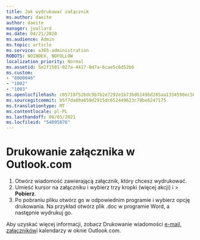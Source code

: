 ```yaml
---
title: Jak wydrukować załącznik
ms.author: daeite
author: daeite
manager: joallard
ms.date: 04/21/2020
ms.audience: Admin
ms.topic: article
ms.service: o365-administration
ROBOTS: NOINDEX, NOFOLLOW
localization_priority: Normal
ms.assetid: 5e2f1581-027a-4417-8d7a-6cae5c6d52b6
ms.custom:
- "8000046"
- "1002"
- "1003"
ms.openlocfilehash: c05718f52bdc9b7b2e7292e1b73bd6149bd285aa1334590ec507f422acd56a11
ms.sourcegitcommit: b5f7da89a650d2915dc652449623c78be6247175
ms.translationtype: MT
ms.contentlocale: pl-PL
ms.lasthandoff: 08/05/2021
ms.locfileid: "54095876"
---
```

# <a name="print-an-attachment-in-outlookcom"></a>Drukowanie załącznika w Outlook.com

1. Otwórz wiadomość zawierającą załącznik, który chcesz wydrukować.
2. Umieść kursor na załączniku i wybierz trzy kropki (więcej akcji) i > **Pobierz**.
3. Po pobraniu pliku otwórz go w odpowiednim programie i wybierz opcję drukowania. Na przykład otwórz plik .doc w programie Word, a następnie wydrukuj go.

Aby uzyskać więcej informacji, zobacz Drukowanie wiadomości [e-mail, załączników](https://support.office.com/article/c835b8e5-b310-4cab-ac15-b6eb95149855?wt.mc_id=Office_Outlook_com_Alchemy)i kalendarzy w oknie Outlook.com.